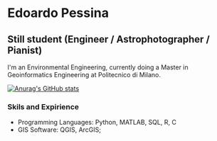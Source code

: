# Edoardo Pessina

## Still student (Engineer / Astrophotographer / Pianist)

I'm an Environmental Engineering, currently doing a Master in Geoinformatics Engineering at Politecnico di Milano.  

[![Anurag's GitHub stats](https://github-readme-stats.vercel.app/api?username=astroedo)](https://github.com/astroedo/github-readme-stats)


### Skils and Expirience 

* Programming Languages: Python, MATLAB, SQL, R, C
* GIS Software: QGIS, ArcGIS;

<!--
**astroedo/astroedo** is a ✨ _special_ ✨ repository because its `README.md` (this file) appears on your GitHub profile.

Here are some ideas to get you started:

- 🔭 I’m currently working on ...
- 🌱 I’m currently learning ...
- 👯 I’m looking to collaborate on ...
- 🤔 I’m looking for help with ...
- 💬 Ask me about ...
- 📫 How to reach me: ...
- 😄 Pronouns: ...
- ⚡ Fun fact: ...
-->
